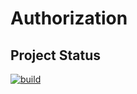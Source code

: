 # Authorization

## Project Status
[![build](https://github.com/f-waffenschmidt/Authorization/actions/workflows/dotnet.yml/badge.svg?branch=main)](https://github.com/f-waffenschmidt/Authorization/actions/workflows/dotnet.yml)

